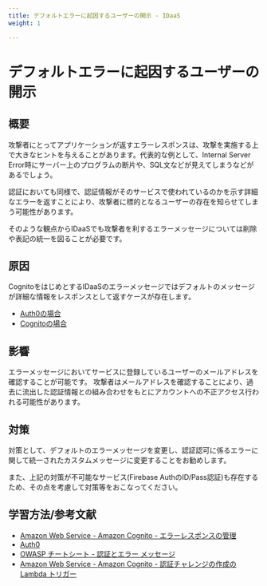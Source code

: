 ```yaml
---
title: デフォルトエラーに起因するユーザーの開示 - IDaaS
weight: 1

---
```


# デフォルトエラーに起因するユーザーの開示
## 概要

攻撃者にとってアプリケーションが返すエラーレスポンスは、攻撃を実施する上で大きなヒントを与えることがあります。代表的な例として、Internal Server Error時にサーバー上のプログラムの断片や、SQL文などが見えてしまうなどがあるでしょう。

認証においても同様で、認証情報がそのサービスで使われているのかを示す詳細なエラーを返すことにより、攻撃者に標的となるユーザーの存在を知らせてしまう可能性があります。

そのような観点からIDaaSでも攻撃者を利するエラーメッセージについては削除や表記の統一を図ることが必要です。

## 原因

CognitoをはじめとするIDaaSのエラーメッセージではデフォルトのメッセージが詳細な情報をレスポンスとして返すケースが存在します。

- [Auth0の場合](https://auth0.com/docs/libraries/common-auth0-library-authentication-errors)
- [Cognitoの場合](https://docs.aws.amazon.com/ja_jp/cognito/latest/developerguide/cognito-user-pool-managing-errors.html)

## 影響

エラーメッセージにおいてサービスに登録しているユーザーのメールアドレスを確認することが可能です。
攻撃者はメールアドレスを確認することにより、過去に流出した認証情報との組み合わせをもとにアカウントへの不正アクセス行われる可能性があります。

## 対策

対策として、デフォルトのエラーメッセージを変更し、認証認可に係るエラーに関して統一されたカスタムメッセージに変更することをお勧めします。

また、上記の対策が不可能なサービス(Firebase AuthのID/Pass認証)も存在するため、その点を考慮して対策等をおこなってください。

## 学習方法/参考文献

- [Amazon Web Service - Amazon Cognito - エラーレスポンスの管理](https://docs.aws.amazon.com/ja_jp/cognito/latest/developerguide/cognito-user-pool-managing-errors.html)
- [Auth0](https://auth0.com/docs/customize/universal-login-pages/custom-error-pages)
- [OWASP チートシート - 認証とエラー メッセージ](https://cheatsheetseries.owasp.org/cheatsheets/Authentication_Cheat_Sheet.html#authentication-and-error-messages)
- [Amazon Web Service - Amazon Cognito - 認証チャレンジの作成の Lambda トリガー](https://docs.aws.amazon.com/ja_jp/cognito/latest/developerguide/user-pool-lambda-create-auth-challenge.html)